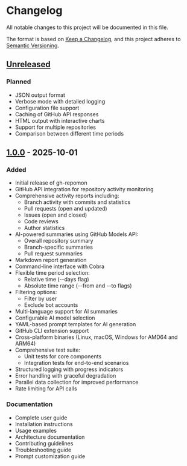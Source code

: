 # Changelog

All notable changes to this project will be documented in this file.

The format is based on [Keep a Changelog](https://keepachangelog.com/en/1.0.0/),
and this project adheres to [Semantic Versioning](https://semver.org/spec/v2.0.0.html).

## [Unreleased]

### Planned
- JSON output format
- Verbose mode with detailed logging
- Configuration file support
- Caching of GitHub API responses
- HTML output with interactive charts
- Support for multiple repositories
- Comparison between different time periods

## [1.0.0] - 2025-10-01

### Added
- Initial release of gh-repomon
- GitHub API integration for repository activity monitoring
- Comprehensive activity reports including:
  - Branch activity with commits and statistics
  - Pull requests (open and updated)
  - Issues (open and closed)
  - Code reviews
  - Author statistics
- AI-powered summaries using GitHub Models API:
  - Overall repository summary
  - Branch-specific summaries
  - Pull request summaries
- Markdown report generation
- Command-line interface with Cobra
- Flexible time period selection:
  - Relative time (--days flag)
  - Absolute time range (--from and --to flags)
- Filtering options:
  - Filter by user
  - Exclude bot accounts
- Multi-language support for AI summaries
- Configurable AI model selection
- YAML-based prompt templates for AI generation
- GitHub CLI extension support
- Cross-platform binaries (Linux, macOS, Windows for AMD64 and ARM64)
- Comprehensive test suite:
  - Unit tests for core components
  - Integration tests for end-to-end scenarios
- Structured logging with progress indicators
- Error handling with graceful degradation
- Parallel data collection for improved performance
- Rate limiting for API calls

### Documentation
- Complete user guide
- Installation instructions
- Usage examples
- Architecture documentation
- Contributing guidelines
- Troubleshooting guide
- Prompt customization guide

[Unreleased]: https://github.com/hazadus/gh-repomon/compare/v1.0.0...HEAD
[1.0.0]: https://github.com/hazadus/gh-repomon/releases/tag/v1.0.0
